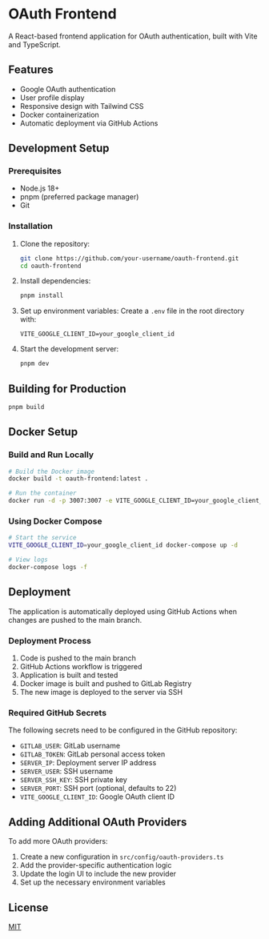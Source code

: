 # OAuth Frontend

A React-based frontend application for OAuth authentication, built with Vite and TypeScript.

## Features

- Google OAuth authentication
- User profile display
- Responsive design with Tailwind CSS
- Docker containerization
- Automatic deployment via GitHub Actions

## Development Setup

### Prerequisites

- Node.js 18+
- pnpm (preferred package manager)
- Git

### Installation

1. Clone the repository:
   ```bash
   git clone https://github.com/your-username/oauth-frontend.git
   cd oauth-frontend
   ```

2. Install dependencies:
   ```bash
   pnpm install
   ```

3. Set up environment variables:
   Create a `.env` file in the root directory with:
   ```
   VITE_GOOGLE_CLIENT_ID=your_google_client_id
   ```

4. Start the development server:
   ```bash
   pnpm dev
   ```

## Building for Production

```bash
pnpm build
```

## Docker Setup

### Build and Run Locally

```bash
# Build the Docker image
docker build -t oauth-frontend:latest .

# Run the container
docker run -d -p 3007:3007 -e VITE_GOOGLE_CLIENT_ID=your_google_client_id --name oauth-frontend oauth-frontend:latest
```

### Using Docker Compose

```bash
# Start the service
VITE_GOOGLE_CLIENT_ID=your_google_client_id docker-compose up -d

# View logs
docker-compose logs -f
```

## Deployment

The application is automatically deployed using GitHub Actions when changes are pushed to the main branch.

### Deployment Process

1. Code is pushed to the main branch
2. GitHub Actions workflow is triggered
3. Application is built and tested
4. Docker image is built and pushed to GitLab Registry
5. The new image is deployed to the server via SSH

### Required GitHub Secrets

The following secrets need to be configured in the GitHub repository:

- `GITLAB_USER`: GitLab username
- `GITLAB_TOKEN`: GitLab personal access token
- `SERVER_IP`: Deployment server IP address
- `SERVER_USER`: SSH username
- `SERVER_SSH_KEY`: SSH private key
- `SERVER_PORT`: SSH port (optional, defaults to 22)
- `VITE_GOOGLE_CLIENT_ID`: Google OAuth client ID

## Adding Additional OAuth Providers

To add more OAuth providers:

1. Create a new configuration in `src/config/oauth-providers.ts`
2. Add the provider-specific authentication logic
3. Update the login UI to include the new provider
4. Set up the necessary environment variables

## License

[MIT](LICENSE)

